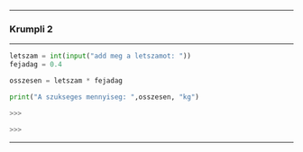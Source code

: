 
---

### Krumpli 2

---

```python
letszam = int(input("add meg a letszamot: "))
fejadag = 0.4

osszesen = letszam * fejadag

print("A szukseges mennyiseg: ",osszesen, "kg")

>>>

>>>
```

---
